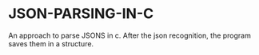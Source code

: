 # JSON-PARSING-IN-C
An approach to parse JSONS in c.
After the json recognition, the program saves them in a structure.
